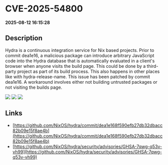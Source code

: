 # CVE-2025-54800

**2025-08-12 16:15:28**

## Description
Hydra is a continuous integration service for Nix based projects. Prior to commit dea1e16, a malicious package can introduce arbitrary JavaScript code into the Hydra database that is automatically evaluated in a client's browser when anyone visits the build page. This could be done by a third-party project as part of its build process. This also happens in other places like with hydra-release-name. This issue has been patched by commit dea1e16. A workaround involves either not building untrusted packages or not visiting the builds page.

![](https://img.shields.io/static/v1?label=Score&message=7.1&color=red)
![](https://img.shields.io/static/v1?label=Severity&message=HIGH&color=red)
![](https://img.shields.io/static/v1?label=CWE&message=XSS&color=green)

## Links
- [https://github.com/NixOS/hydra/commit/dea1e168f590efb27db32dbacc82b09e15f8ae4b](https://github.com/NixOS/hydra/commit/dea1e168f590efb27db32dbacc82b09e15f8ae4b)
- [https://github.com/NixOS/hydra/security/advisories/GHSA-7qwg-q53v-vh99](https://github.com/NixOS/hydra/security/advisories/GHSA-7qwg-q53v-vh99)
